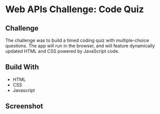# Web APIs Challenge: Code Quiz

## Challenge
The challenge was to build a timed coding quiz with multiple-choice questions. The app will run in the browser, and will feature dynamically updated HTML and CSS powered by JavaScript code.

## Build With
* HTML
* CSS
* Javascript

## Screenshot
